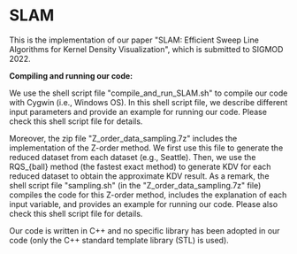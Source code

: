 # SLAM
This is the implementation of our paper "SLAM: Efficient Sweep Line Algorithms for Kernel Density Visualization", which is submitted to SIGMOD 2022.

**Compiling and running our code:**

We use the shell script file "compile_and_run_SLAM.sh" to compile our code with Cygwin (i.e., Windows OS). In this shell script file, we describe different input parameters and provide an example for running our code. Please check this shell script file for details. 

Moreover, the zip file "Z_order_data_sampling.7z" includes the implementation of the Z-order method. We first use this file to generate the reduced dataset from each dataset (e.g., Seattle). Then, we use the RQS_{ball} method (the fastest exact method) to generate KDV for each reduced dataset to obtain the approximate KDV result. As a remark, the shell script file "sampling.sh" (in the "Z_order_data_sampling.7z" file) compiles the code for this Z-order method, includes the explanation of each input variable, and provides an example for running our code. Please also check this shell script file for details.

Our code is written in C++ and no specific library has been adopted in our code (only the C++ standard template library (STL) is used).
